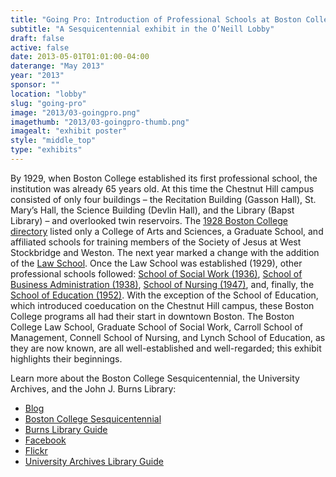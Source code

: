 ```yaml
---
title: "Going Pro: Introduction of Professional Schools at Boston College"
subtitle: "A Sesquicentennial exhibit in the O’Neill Lobby"
draft: false
active: false
date: 2013-05-01T01:01:00-04:00
daterange: "May 2013"
year: "2013"
sponsor: ""
location: "lobby"
slug: "going-pro"
image: "2013/03-goingpro.png"
imagethumb: "2013/03-goingpro-thumb.png"
imagealt: "exhibit poster"
style: "middle_top"
type: "exhibits"
---
```


<p>By 1929, when Boston College established its first professional   school, the institution was already 65 years old. At this time the   Chestnut Hill campus consisted of only four buildings – the Recitation   Building (Gasson Hall), St. Mary&rsquo;s Hall, the Science Building (Devlin   Hall), and the Library (Bapst Library) – and overlooked twin reservoirs.   The <a href="http://archive.org/stream/bostoncollegecat1928bost#page/n7/mode/2up">1928 Boston College directory</a> listed only a College of Arts and Sciences, a Graduate School, and   affiliated schools for training members of the Society of Jesus at West   Stockbridge and Weston. The next year marked a change with the addition   of the <a href="http://archive.org/stream/bostoncollegebul1929bost#page/158/mode/2up/">Law School</a>. Once the Law School was established (1929), other professional schools followed: <a href="http://archive.org/stream/bostoncollegebul3637bost#page/n141/mode/2up/">School of Social Work (1936)</a>, <a href="http://archive.org/stream/bostoncollegesc3839bost#page/n5/mode/2up">School of Business Administration (1938)</a>, <a href="http://archive.org/stream/bostoncollegebusc4748bost#page/n3/mode/2up">School of Nursing (1947)</a>, and, finally, the <a href="http://archive.org/stream/bostoncollegebul1951bost#page/n1/mode/2up">School of Education (1952)</a>.   With the exception of the School of Education, which introduced   coeducation on the Chestnut Hill campus, these Boston College programs   all had their start in downtown Boston. The Boston College Law School,   Graduate School of Social Work, Carroll School of Management, Connell   School of Nursing, and Lynch School of Education, as they are now known,   are all well-established and well-regarded; this exhibit highlights   their beginnings.</p>
<p>Learn more about the Boston College Sesquicentennial, the University Archives, and the John J. Burns Library:</p>
<ul>
  <li><a href="http://johnjburnslibrary.wordpress.com/">Blog</a></li>
  <li><a href="http://www.bc.edu/about/sesquicentennial/">Boston College Sesquicentennial</a></li>
  <li><a href="http://libguides.bc.edu/burns">Burns Library Guide</a></li>
  <li><a href="https://www.facebook.com/johnjburnslibrary">Facebook</a></li>
  <li><a href="http://www.flickr.com/photos/bc-burnslibrary">Flickr</a></li>
  <li><a href="http://libguides.bc.edu/univarch">University Archives Library Guide</a></li>
</ul>

<!--

Active:
    Yes (will appear on Exhibit's homepage)
    No (will not appear on Exhibit's homepage, but will appear in archives)

Gallery locations: 
    Burns Library (burns)
    Theology and Ministry Library (tml)
    O'Neill Level One (lvl1)
    O'Neill Level Three (lvl3)
    O'Neill Reading Room (reading)
    O'Neill Reading Room Back Wall (backwall)
    O'Neill Lobby (lobby)
    History Dept, Stokes Hall (stokes)
    Bapst Exhibits (bapsts)
    Archived Bapst Exhibits (bapstsarchive)
  
Need spaces for:

  Virtual Exhibits (virtual)
  Tip O'Neill (tiponeill)

Style:
    Poster on left, text on right (default)
    Poster on right, text on left (right)
    Poster large, centered above text (middle_top)
    Poster large, centered below text (middle_down)

Add'l images
    <img src="/theme/img/exhibits/XXXX/201X/00-XXXX.png" alt="words" class="float_left">
    <img src="/theme/img/exhibits/XXXX/201X/00-XXXX.png" alt="words" class="float_right">
    <img src="/theme/img/exhibits/XXXX/201X/00-XXXX.png" alt="words" class="center">

-->

